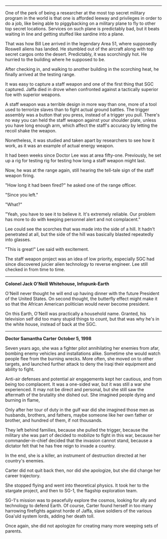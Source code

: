 ***

One of the perk of being a researcher at the most top secret military program in the world is that one is afforded leeway and privileges in order to do a job, like being able to piggybacking on a military plane to fly to other top secret locations. Services on such plane is predictably bad, but it beats waiting in line and getting stuffed like sardine into a plane.

That was how Bill Lee arrived in the legendary Area 51, where supposedly Roswell aliens has landed. He stumbled out of the aircraft along with top secret cargos onto the desert. Predictably, it was scorchingly hot. He hurried to the building where he supposed to be.

After checking in, and walking to another building in the scorching heat, he finally arrived at the testing range.

It was easy to capture a staff weapon and one of the first thing that SGC captured. Jaffa died in drove when confronted against a tactically superior foe with superior weapons.

A staff weapon was a terrible design in more way than one, more of a tool used to terrorize slaves than to fight actual ground battles. The trigger assembly was a button that you press, instead of a trigger you pull. There's no way you can held the staff weapon against your shoulder plate, unless you have long enough arm, which affect the staff's accuracy by letting the recoil shake the weapon.

Nonetheless, it was studied and taken apart by researchers to see how it work, as it was an example of actual energy weapon.

It had been weeks since Doctor Lee was at area fifty-one. Previously, he set up a rig for testing rig for testing how long a staff weapon might last.

Now, he was at the range again, still hearing the tell-tale sign of the staff weapon firing.

"How long it had been fired?" he asked one of the range officer.

"Since you left."

"What?"

"Yeah, you have to see it to believe it. It's extremely reliable. Our problem has more to do with keeping personnel alert and not complacent."

Lee could see the scorches that was made into the side of a hill. It hadn't penetrated at all, but the side of the hill was basically blasted repeatedly into glasses.

"This is great!" Lee said with excitement.

The staff weapon project was an idea of low priority, especially SGC had since discovered juicier alien technology to reverse engineer. Lee still checked in from time to time.

***
**Colonel Jack O'Neill**
**Whitehouse, Infopunk-Earth**

O'Neill never thought he will end up having dinner with the future President of the United States. On second thought, the butterfly effect might make it so that the African American politician would never become president.

On this Earth, O'Neill was practically a household name. Granted, his television self did too many stupid things to count, but that was why he's in the white house, instead of back at the SGC.

***
**Doctor Samantha Carter**
**October 5, 1998**

Seven years ago, she was a fighter pilot annihilating her enemies from afar, bombing enemy vehicles and installations alike. Sometime she would watch people flee from the burning wrecks. More often, she moved on to other targets, and launched further attack to deny the Iraqi their equipment and ability to fight.

Anti-air defenses and potential air engagements kept her cautious, and from being too complacent. It was a one-sided war, but it was still a war she experienced. It may not be direct and personal, but she still saw the aftermath of the brutality she dished out. She imagined people dying and burning in flame,

Only after her tour of duty in the gulf war did she imagined those men as husbands, brothers, and fathers, maybe someone like her own father or brother, and hundred of them, if not thousands.

They left behind families, because she pulled the trigger, because the military she was part of decided to mobilize to fight in this war, because her commander-in-chief decided that the invasion cannot stand, because a dictator felt that he has free reign to invade a country.

In the end, she is a killer, an instrument of destruction directed at her country's enemies.

Carter did not quit back then, nor did she apologize, but she did change her career trajectory.

She stopped flying and went into theoretical physics. It took her to the stargate project, and then to SG-1, the flagship exploration team.

SG-1's mission was to peacefully explore the cosmos, looking for ally and technology to defend Earth. Of course, Carter found herself in too many harrowing firefights against horde of Jaffa, slave soldiers of the various Goa'uld system lords, adding her death toll.

Once again, she did not apologize for creating many more weeping sets of parents.
